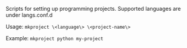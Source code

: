 Scripts for setting up programming projects. Supported languages are under langs.conf.d

Usage: `mkproject \<language\> \<project-name\>`

Example: `mkproject python my-project`
